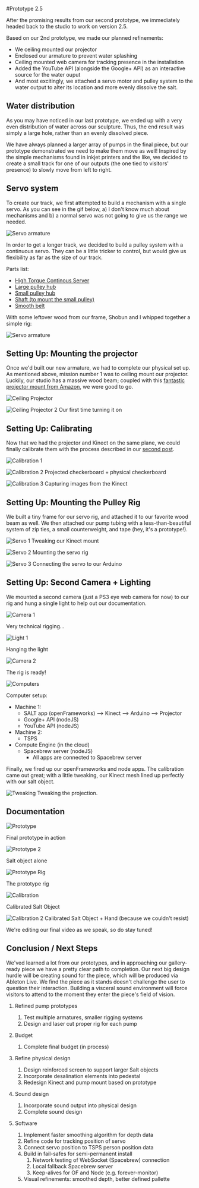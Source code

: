 #Prototype 2.5

After the promising results from our second prototype, we immediately headed back to the studio to work on version 2.5.

Based on our 2nd prototype, we made our planned refinements:
* We ceiling mounted our projector
* Enclosed our armature to prevent water splashing
* Ceiling mounted web camera for tracking presence in the installation
* Added the YouTube API (alongside the Google+ API) as an interactive source for the water ouput
* And most excitingly, we attached a servo motor and pulley system to the water output to alter its location and more evenly dissolve the salt.

## Water distribution

As you may have noticed in our last prototype, we ended up with a very even distribution of water across our sculpture. Thus, the end result was simply a large hole, rather than an evenly dissolved piece.

We have always planned a larger array of pumps in the final piece, but our prototype demonstrated we need to make them move as well! Inspired by the simple mechanisms found in inkjet printers and the like, we decided to create a small track for one of our outputs (the one tied to visitors' presence) to slowly move from left to right. 

## Servo system

To create our track, we first attempted to build a mechanism with a single servo. As you can see in the gif below, a) I don't know much about mechanisms and b) a normal servo was not going to give us the range we needed. 

![Servo armature](https://raw.github.com/robotconscience/devart-template/master/project_images/Prototype2_5/servo.gif)

In order to get a longer track, we decided to build a pulley system with a continuous servo. They can be a little tricker to control, but would give us flexibility as far as the size of our track. 

Parts list:
* [High Torque Continous Server](https://www.sparkfun.com/products/9347)
* [Large pulley hub](https://www.sparkfun.com/products/12209)
* [Small pulley hub](https://www.sparkfun.com/products/12109)
* [Shaft (to mount the small pulley)](https://www.sparkfun.com/products/12212)
* [Smooth belt](https://www.sparkfun.com/products/12458)

With some leftover wood from our frame, Shobun and I whipped together a simple rig:

![Servo armature](https://raw.github.com/robotconscience/devart-template/master/project_images/Prototype2_5/servorig_process.jpg)

## Setting Up: Mounting the projector

Once we'd built our new armature, we had to complete our physical set up. As mentioned above, mission number 1 was to ceiling mount our projector. Luckily, our studio has a massive wood beam; coupled with this [fantastic projector mount from Amazon](http://www.amazon.com/VideoSecu-Projector-Vaulted-22-4-Inch-Extension/dp/B000TUDOQ8/), we were good to go.

![Ceiling Projector](https://raw.github.com/robotconscience/devart-template/master/project_images/Prototype2_5/setup_0_projector.jpg)

![Ceiling Projector 2](https://raw.github.com/robotconscience/devart-template/master/project_images/Prototype2_5/setup_1_projector.jpg)
Our first time turning it on

## Setting Up: Calibrating

Now that we had the projector and Kinect on the same plane, we could finally calibrate them with the process described in our [second post](https://github.com/robotconscience/devart-template/blob/master/project_posts/2014-03-06-Calibration.md). 

![Calibration 1](https://raw.github.com/robotconscience/devart-template/master/project_images/Prototype2_5/setup_2_calibration_alt.jpg)

![Calibration 2](https://raw.github.com/robotconscience/devart-template/master/project_images/Prototype2_5/setup_2_calibration.jpg)
Projected checkerboard + physical checkerboard

![Calibration 3](https://raw.github.com/robotconscience/devart-template/master/project_images/Prototype2_5/setup_3_calibration.jpg)
Capturing images from the Kinect

## Setting Up: Mounting the Pulley Rig

We built a tiny frame for our servo rig, and attached it to our favorite wood beam as well. We then attached our pump tubing with a less-than-beautiful system of zip ties, a small counterweight, and tape (hey, it's a prototype!).

![Servo 1](https://raw.github.com/robotconscience/devart-template/master/project_images/Prototype2_5/setup_5_mountingkinect.jpg)
Tweaking our Kinect mount

![Servo 2](https://raw.github.com/robotconscience/devart-template/master/project_images/Prototype2_5/setup_7_mountingservo.jpg)
Mounting the servo rig

![Servo 3](https://raw.github.com/robotconscience/devart-template/master/project_images/Prototype2_5/setup_6_mountingservo.jpg)
Connecting the servo to our Arduino

## Setting Up: Second Camera + Lighting

We mounted a second camera (just a PS3 eye web camera for now) to our rig and hung a single light to help out our documentation.

![Camera 1](https://raw.github.com/robotconscience/devart-template/master/project_images/Prototype2_5/setup_8_secondcamera.jpg)

Very technical rigging...

![Light 1](https://raw.github.com/robotconscience/devart-template/master/project_images/Prototype2_5/setup_9_light.jpg)

Hanging the light

![Camera 2](https://raw.github.com/robotconscience/devart-template/master/project_images/Prototype2_5/setup_10_ready.jpg)

The rig is ready!

![Computers](https://raw.github.com/robotconscience/devart-template/master/project_images/Prototype2_5/setup_12_machines.jpg)

Computer setup: 
* Machine 1: 
	* SALT app (openFrameworks) 
		--> Kinect
		--> Arduino
		--> Projector
	* Google+ API (nodeJS)
	* YouTube API (nodeJS)
* Machine 2:
	* TSPS 
* Compute Engine (in the cloud)
	* Spacebrew server (nodeJS)
		* All apps are connected to Spacebrew server

Finally, we fired up our openFrameworks and node apps. The calibration came out great; with a little tweaking, our Kinect mesh lined up perfectly with our salt object.

![Tweaking](https://raw.github.com/robotconscience/devart-template/master/project_images/Prototype2_5/setup_11_tweaking.jpg)
Tweaking the projection.

## Documentation

![Prototype](https://raw.github.com/robotconscience/devart-template/master/project_images/Prototype2_5/prototype_humanscale.jpg)

Final prototype in action

![Prototype 2](https://raw.github.com/robotconscience/devart-template/master/project_images/Prototype2_5/prototype_calibrated.jpg)

Salt object alone

![Prototype Rig](https://raw.github.com/robotconscience/devart-template/master/project_images/Prototype2_5/prototype_rig.jpg)

The prototype rig

![Calibration](https://raw.github.com/robotconscience/devart-template/master/project_images/Prototype2_5/prototype_calibrated_2.jpg)

Calibrated Salt Object

![Calibration 2](https://raw.github.com/robotconscience/devart-template/master/project_images/Prototype2_5/prototype_calibrated_3.jpg)
Calibrated Salt Object + Hand (because we couldn't resist)

We're editing our final video as we speak, so do stay tuned!

## Conclusion / Next Steps

We'ved learned a lot from our prototypes, and in approaching our gallery-ready piece we have a pretty clear path to completion. Our next big design hurdle will be creating sound for the piece, which will be produced via Ableton Live. We find the piece as it stands doesn't challenge the user to question their interaction. Building a visceral sound environment will force visitors to attend to the moment they enter the piece's field of vision.

1. Refined pump prototypes
	1. Test multiple armatures, smaller rigging systems
	2. Design and laser cut proper rig for each pump

2. Budget
	1. Complete final budget (in process)

3. Refine physical design
	1. Design reinforced screen to support larger Salt objects	
	2. Incorporate desalination elements into pedestal
	3. Redesign Kinect and pump mount based on prototype

4. Sound design
	1. Incorporate sound output into physical design 
	2. Complete sound design

5. Software
	1. Implement faster smoothing algorithm for depth data
	2. Refine code for tracking position of servo
	3. Connect servo position to TSPS person position data
	4. Build in fail-safes for semi-permanent install
		1. Network testing of WebSocket (Spacebrew) connection
		2. Local fallback Spacebrew server
		3. Keep-alives for OF and Node (e.g. forever-monitor)
	5. Visual refinements: smoothed depth, better defined pallette

 

